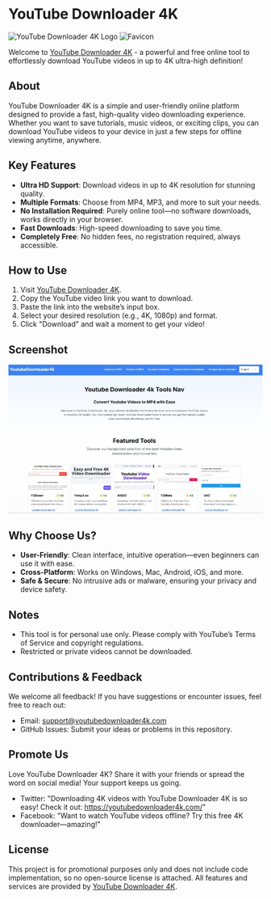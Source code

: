 # YouTube Downloader 4K

![YouTube Downloader 4K Logo](https://via.placeholder.com/150) <!-- Replace with actual logo URL if available -->
![Favicon](https://github.com/joansusu/YoutubeDownloader4k-/raw/main/public/favicon.ico)

Welcome to [YouTube Downloader 4K](https://youtubedownloader4k.com/) - a powerful and free online tool to effortlessly download YouTube videos in up to 4K ultra-high definition!

## About

YouTube Downloader 4K is a simple and user-friendly online platform designed to provide a fast, high-quality video downloading experience. Whether you want to save tutorials, music videos, or exciting clips, you can download YouTube videos to your device in just a few steps for offline viewing anytime, anywhere.

## Key Features

- **Ultra HD Support**: Download videos in up to 4K resolution for stunning quality.
- **Multiple Formats**: Choose from MP4, MP3, and more to suit your needs.
- **No Installation Required**: Purely online tool—no software downloads, works directly in your browser.
- **Fast Downloads**: High-speed downloading to save you time.
- **Completely Free**: No hidden fees, no registration required, always accessible.

## How to Use

1. Visit [YouTube Downloader 4K](https://youtubedownloader4k.com/).
2. Copy the YouTube video link you want to download.
3. Paste the link into the website’s input box.
4. Select your desired resolution (e.g., 4K, 1080p) and format.
5. Click "Download" and wait a moment to get your video!

## Screenshot

![Website Screenshot](https://github.com/joansusu/YoutubeDownloader4k-/raw/main/public/YoutubeDownloader4k.jpg) <!-- Replace with actual screenshot path -->

## Why Choose Us?

- **User-Friendly**: Clean interface, intuitive operation—even beginners can use it with ease.
- **Cross-Platform**: Works on Windows, Mac, Android, iOS, and more.
- **Safe & Secure**: No intrusive ads or malware, ensuring your privacy and device safety.

## Notes

- This tool is for personal use only. Please comply with YouTube’s Terms of Service and copyright regulations.
- Restricted or private videos cannot be downloaded.

## Contributions & Feedback

We welcome all feedback! If you have suggestions or encounter issues, feel free to reach out:
- Email: support@youtubedownloader4k.com 
- GitHub Issues: Submit your ideas or problems in this repository.

## Promote Us

Love YouTube Downloader 4K? Share it with your friends or spread the word on social media! Your support keeps us going.

- Twitter: "Downloading 4K videos with YouTube Downloader 4K is so easy! Check it out: https://youtubedownloader4k.com/"
- Facebook: "Want to watch YouTube videos offline? Try this free 4K downloader—amazing!"

## License

This project is for promotional purposes only and does not include code implementation, so no open-source license is attached. All features and services are provided by [YouTube Downloader 4K](https://youtubedownloader4k.com/).